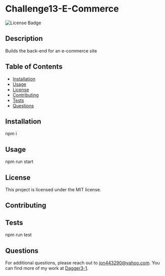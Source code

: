 # Challenge13-E-Commerce

![License Badge](https://img.shields.io/badge/license-MIT-blue.svg)

## Description
Builds the back-end for an e-commerce site

## Table of Contents
- [Installation](#installation)
- [Usage](#usage)
- [License](#license)
- [Contributing](#contributing)
- [Tests](#tests)
- [Questions](#questions)

## Installation
npm i

## Usage
npm run start

## License
This project is licensed under the MIT license.

## Contributing


## Tests
npm run test

## Questions
For additional questions, please reach out to jon443290@yahoo.com. You can find more of my work at [Dagger3-1](https://github.com/Dagger3-1).
